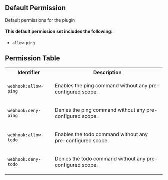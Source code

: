 ## Default Permission

Default permissions for the plugin

#### This default permission set includes the following:

- `allow-ping`

## Permission Table

<table>
<tr>
<th>Identifier</th>
<th>Description</th>
</tr>


<tr>
<td>

`webhook:allow-ping`

</td>
<td>

Enables the ping command without any pre-configured scope.

</td>
</tr>

<tr>
<td>

`webhook:deny-ping`

</td>
<td>

Denies the ping command without any pre-configured scope.

</td>
</tr>

<tr>
<td>

`webhook:allow-todo`

</td>
<td>

Enables the todo command without any pre-configured scope.

</td>
</tr>

<tr>
<td>

`webhook:deny-todo`

</td>
<td>

Denies the todo command without any pre-configured scope.

</td>
</tr>
</table>
